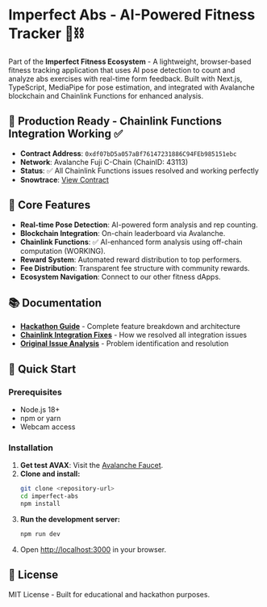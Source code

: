 # Imperfect Abs - AI-Powered Fitness Tracker 💪⛓️

Part of the **Imperfect Fitness Ecosystem** - A lightweight, browser-based fitness tracking application that uses AI pose detection to count and analyze abs exercises with real-time form feedback. Built with Next.js, TypeScript, MediaPipe for pose estimation, and integrated with Avalanche blockchain and Chainlink Functions for enhanced analysis.

## 🎉 Production Ready - Chainlink Functions Integration Working ✅

- **Contract Address**: `0xdf07bD5a057aBf76147231886C94FEb985151ebc`
- **Network**: Avalanche Fuji C-Chain (ChainID: 43113)
- **Status**: ✅ All Chainlink Functions issues resolved and working perfectly
- **Snowtrace**: [View Contract](https://testnet.snowtrace.io/address/0xdf07bD5a057aBf76147231886C94FEb985151ebc)

## 🌟 Core Features

- **Real-time Pose Detection**: AI-powered form analysis and rep counting.
- **Blockchain Integration**: On-chain leaderboard via Avalanche.
- **Chainlink Functions**: ✅ AI-enhanced form analysis using off-chain computation (WORKING).
- **Reward System**: Automated reward distribution to top performers.
- **Fee Distribution**: Transparent fee structure with community rewards.
- **Ecosystem Navigation**: Connect to our other fitness dApps.

## 📚 Documentation

- **[Hackathon Guide](./docs/HACKATHON_GUIDE.md)** - Complete feature breakdown and architecture
- **[Chainlink Integration Fixes](./docs/CHAINLINK_FIXES.md)** - How we resolved all integration issues
- **[Original Issue Analysis](./docs/CHAINLINK_ISSUE.md)** - Problem identification and resolution

## 🚀 Quick Start

### Prerequisites

- Node.js 18+
- npm or yarn
- Webcam access

### Installation

1.  **Get test AVAX**: Visit the [Avalanche Faucet](https://faucet.avax.network/).
2.  **Clone and install:**
    ```bash
    git clone <repository-url>
    cd imperfect-abs
    npm install
    ```
3.  **Run the development server:**
    ```bash
    npm run dev
    ```
4.  Open [http://localhost:3000](http://localhost:3000) in your browser.

## 📜 License

MIT License - Built for educational and hackathon purposes.
